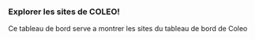 ### Explorer les sites de COLEO! 

Ce tableau de bord serve a montrer les sites du tableau de bord de Coleo